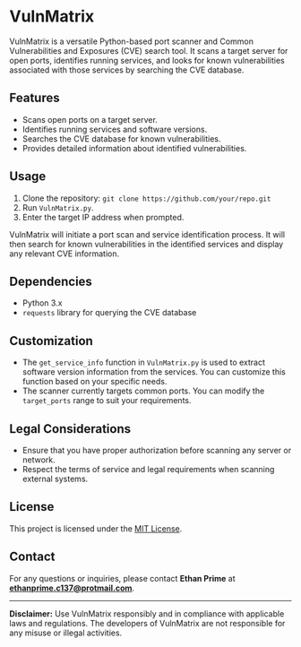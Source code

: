 # VulnMatrix

VulnMatrix is a versatile Python-based port scanner and Common Vulnerabilities and Exposures (CVE) search tool. It scans a target server for open ports, identifies running services, and looks for known vulnerabilities associated with those services by searching the CVE database.

## Features

- Scans open ports on a target server.
- Identifies running services and software versions.
- Searches the CVE database for known vulnerabilities.
- Provides detailed information about identified vulnerabilities.

## Usage

1. Clone the repository: `git clone https://github.com/your/repo.git`
2. Run `VulnMatrix.py`.
3. Enter the target IP address when prompted.

VulnMatrix will initiate a port scan and service identification process. It will then search for known vulnerabilities in the identified services and display any relevant CVE information.

## Dependencies

- Python 3.x
- `requests` library for querying the CVE database

## Customization

- The `get_service_info` function in `VulnMatrix.py` is used to extract software version information from the services. You can customize this function based on your specific needs.
- The scanner currently targets common ports. You can modify the `target_ports` range to suit your requirements.

## Legal Considerations

- Ensure that you have proper authorization before scanning any server or network.
- Respect the terms of service and legal requirements when scanning external systems.

## License

This project is licensed under the [MIT License](LICENSE).

## Contact

For any questions or inquiries, please contact **Ethan Prime** at **ethanprime.c137@protmail.com**.

---

**Disclaimer:** Use VulnMatrix responsibly and in compliance with applicable laws and regulations. The developers of VulnMatrix are not responsible for any misuse or illegal activities.
